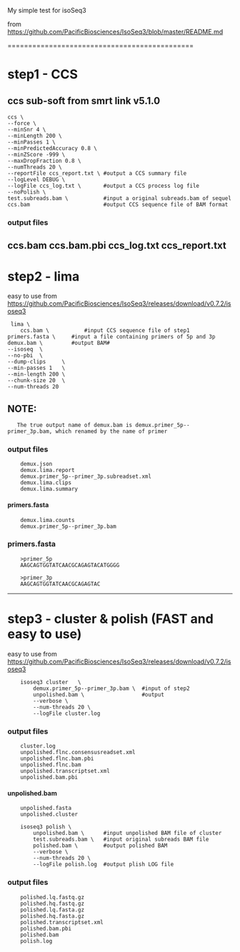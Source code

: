 My simple test for isoSeq3

from https://github.com/PacificBiosciences/IsoSeq3/blob/master/README.md

=============================================

# step1 - CCS

## ccs sub-soft from smrt link v5.1.0
	ccs \
	--force \
	--minSnr 4 \
	--minLength 200 \
	--minPasses 1 \
	--minPredictedAccuracy 0.8 \
	--minZScore -999 \
	--maxDropFraction 0.8 \
	--numThreads 20 \
	--reportFile ccs_report.txt \ #output a CCS summary file
	--logLevel DEBUG \
	--logFile ccs_log.txt \       #output a CCS process log file
	--noPolish \
	test.subreads.bam \           #input a original subreads.bam of sequel
	ccs.bam                       #output CCS sequence file of BAM format
  
### output files
ccs.bam
ccs.bam.pbi
ccs_log.txt
ccs_report.txt
-----------------------------------------
# step2 - lima

easy to use from https://github.com/PacificBiosciences/IsoSeq3/releases/download/v0.7.2/isoseq3

     lima \
        ccs.bam \           #input CCS sequence file of step1
	primers.fasta \     #input a file containing primers of 5p and 3p
	demux.bam \         #output BAM#
	--isoseq  \
	--no-pbi  \
	--dump-clips     \
	--min-passes 1   \
	--min-length 200 \
	--chunk-size 20  \
	--num-threads 20
## NOTE:
       The true output name of demux.bam is demux.primer_5p--primer_3p.bam, which renamed by the name of primer
### output files
        demux.json
        demux.lima.report
        demux.primer_5p--primer_3p.subreadset.xml
        demux.lima.clips
        demux.lima.summary
#### primers.fasta
        demux.lima.counts
        demux.primer_5p--primer_3p.bam
### primers.fasta
        >primer_5p
        AAGCAGTGGTATCAACGCAGAGTACATGGGG

        >primer_3p
        AAGCAGTGGTATCAACGCAGAGTAC

---------------------------------------------

# step3 - cluster & polish (FAST and easy to use)
easy to use from https://github.com/PacificBiosciences/IsoSeq3/releases/download/v0.7.2/isoseq3

        isoseq3 cluster   \
        	demux.primer_5p--primer_3p.bam \  #input of step2
	        unpolished.bam \                  #output
        	--verbose \
	        --num-threads 20 \
	        --logFile cluster.log

### output files
        cluster.log
        unpolished.flnc.consensusreadset.xml
        unpolished.flnc.bam.pbi
        unpolished.flnc.bam
        unpolished.transcriptset.xml
        unpolished.bam.pbi
#### unpolished.bam
        unpolished.fasta
        unpolished.cluster

        isoseq3 polish \
        	unpolished.bam \      #input unpolished BAM file of cluster   
        	test.subreads.bam \   #input original subreads BAM file
        	polished.bam \        #output polished BAM
        	--verbose \
        	--num-threads 20 \
        	--logFile polish.log  #output plish LOG file

### output files
        polished.lq.fastq.gz
        polished.hq.fastq.gz
        polished.lq.fasta.gz
        polished.hq.fasta.gz
        polished.transcriptset.xml
        polished.bam.pbi
        polished.bam
        polish.log

